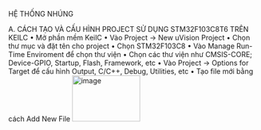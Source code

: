 HỆ THỐNG NHÚNG

A. CÁCH TẠO VÀ CẤU HÌNH PROJECT SỬ DỤNG STM32F103C8T6 TRÊN KEILC
• Mở phần mềm KeilC
• Vào Project -> New uVision Project
• Chọn thư mục và đặt tên cho project
• Chọn STM32F103C8
• Vào Manage Run-Time Enviroment để chọn thư viện
• Chọn các thư viện như CMSIS-CORE; Device-GPIO, Startup, Flash, Framework, etc
• Vào Project -> Options for Target để cấu hình Output, C/C++, Debug, Utilities, etc
• Tạo file mới bằng cách Add New File <img width="136" height="93" alt="image" src="https://github.com/user-attachments/assets/4701d04f-3e56-4e9d-92d5-fc0e70907a3d" />



